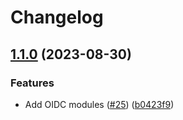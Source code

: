 # Changelog

## [1.1.0](https://github.com/prefapp/tfm/compare/aws-oidc-v1.0.0...aws-oidc-v1.1.0) (2023-08-30)


### Features

* Add OIDC modules ([#25](https://github.com/prefapp/tfm/issues/25)) ([b0423f9](https://github.com/prefapp/tfm/commit/b0423f915707de61340b6212f18f1fc79bf1bbff))
